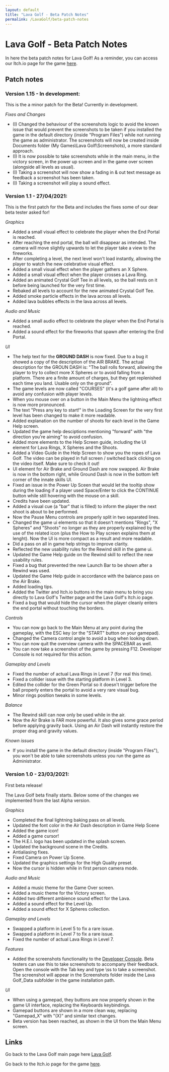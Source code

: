 ```yaml
---
layout: default
title: "Lava Golf - Beta Patch Notes"
permalink: /LavaGolf/beta-patch-notes
---
```

# Lava Golf - Beta Patch Notes

In here the beta patch notes for Lava Golf!
As a reminder, you can access our Itch.io page for the game [here](https://artanisx.itch.io/lava-golf).


## Patch notes

### Version 1.15 - In development:

This is the a minor patch for the Beta! Currently in development.

*Fixes and Changes*
* (I) Changed the behaviour of the screenshots logic to avoid the known issue that would prevent the screenshots to be taken if you installed the game in the default directory (inside "Program Files") while not running the game as administrator. The screenshots will now be created inside Documents folder (My Games\Lava Golf\Screenshots), a more standard approach.
* (I) It is now possible to take screenshots while in the main menu, in the victory screen, in the power up screen and in the game over screen (alongside all levels as usual).
* (I) Taking a screenshot will now show a fading in & out text message as feedback a screenshot has been taken.
* (I) Taking a screenshot will play a sound effect.

### Version 1.1 - 27/04/2021:

This is the first patch for the Beta and includes the fixes some of our dear beta tester asked for!

*Graphics*
* Added a small visual effect to celebrate the player when the End Portal is reached.
* After reaching the end portal, the ball will disappear as intended. The camera will move slightly upwards to let the player take a view to the fireworks.
* After completing a level, the next level won't load instantly, allowing the player to watch the new celebrative visual effect.
* Added a small visual effect when the player gathers an X Sphere.
* Added a small visual effect when the player crosses a Lava Ring.
* Added an animated Crystal Golf Tee in all levels, so the ball rests on it before being launched for the very first time.
* Rebaked all levels to account for the new animated Crystal Golf Tee.
* Added smoke particle effects in the lava across all levels.
* Added lava bubbles effects in the lava across all levels.

*Audio and Music*
* Added a small audio effect to celebrate the player when the End Portal is reached.
* Added a sound effect for the fireworks that spawn after entering the End Portal.

*UI*
* The help text for the **GROUND DASH** is now fixed. Due to a bug it showed a copy of the description of the AIR BRAKE. The actual description for the GROUN DASH is: "The ball rolls forward, allowing the player to try to collect more X Spheres or to avoid falling from a platform. There are a finite amount of charges, but they get replenished each time you land. Usable only on the ground".
* The game levels are now called "COURSES" (it's a golf game after all) to avoid any confusion with player levels.
* When you mouse over on a button in the Main Menu the lightning effect is now more pronounced.
* The text "Press any key to start!" in the Loading Screen for the very first level has been changed to make it more readable.
* Added explanation on the number of shoots for each level in the Game Help screen.
* Updated the game help desciptions mentioning "forward" with "the direction you're aiming" to avoid confusion.
* Added more elements to the Help Screen guide, including the UI element for Lava Rings, X Spheres and the Shoots.
* Added a Video Guide in the Help Screen to show you the ropes of Lava Golf. The video can be played in full screen / switched back clicking on the video itself. Make sure to check it out!
* UI element for Air Brake and Ground Dash are now swapped. Air Brake is now in the bottom right, while Ground Dash is now in the bottom left corner of the innate skills UI.
* Fixed an issue in the Power Up Sceen that would let the tooltip show during the loading if a player used Space/Enter to click the CONTINUE button while still hovering with the mouse on a skill.
* Credits have been updated.
* Added a visual cue (a "bar" that is filled) to inform the player the next shoot is about to be performed.
* Now the Pause Menu controls are properly split in two separated lines.
* Changed the game ui elements so that it doesn't mentions "Rings", "X Spheres" and "Shoots" no longer as they are properly explained by the use of the related icon (plus the How to Play screen explains them at lenght). Now the UI is more compact as a result and more readable. 
* Did a pass on all in game help strings to improve clarity.
* Reflected the new usability rules for the Rewind skill in the game ui.
* Updated the Game Help guide on the Rewind skill to reflect the new usability rules.
* Fixed a bug that prevented the new Launch Bar to be shown after a Rewind was used.
* Updated the Game Help guide in accordance with the balance pass on the Air Brake.
* Added loading tips.
* Added the Twitter and Itch.io buttons in the main menu to bring you directly to Lava Golf's Twitter page and the Lava Golf's Itch.io page.
* Fixed a bug that would hide the cursor when the player cleanly enters the end portal without touching the borders.

*Controls*
* You can now go back to the Main Menu at any point during the gameplay, with the ESC key (or the "START" button on your gamepad).
* Changed the Camera control angle to avoid a bug when looking down.
* You can now quit the overview camera with the SPACEBAR as well.
* You can now take a screenshot of the game by pressing F12. Developer Console is not required for this action.

*Gameplay and Levels*
* Fixed the number of actual Lava Rings in Level 7 (for real this time).
* Fixed a collider issue with the starting platform in Level 3.
* Edited the collider for the Green Portal so it doesn't trigger before the ball properly enters the portal to avoid a very rare visual bug.
* Minor rings position tweaks in some levels.

*Balance*
* The Rewind skill can now only be used while in the air.
* Now the Air Brake is FAR more powerful. It also gives some grace period before applying gravity back. Using an Air Dash will instantly restore the proper drag and gravity values.

*Known issues*
* If you install the game in the default directory (inside "Program Files"), you won't be able to take screenshots unless you run the game as Administrator.

### Version 1.0 - 23/03/2021:

First beta release!

The Lava Golf beta finally starts. Below some of the changes we implemented from the last Alpha version.

*Graphics*
* Completed the final lightning baking pass on all levels.
* Updated the font color in the Air Dash description in Game Help Scene
* Added the game icon!
* Added a game cursor!
* The H.E.I. logo has been updated in the splash screen.
* Updated the background scene in the Credits.
* Antialiasing fixes.
* Fixed Camera on Power Up Scene. 
* Updated the graphics settings for the High Quality preset.
* Now the cursor is hidden while in first person camera mode.

*Audio and Music*
* Added a music theme for the Game Over screen.
* Added a music theme for the Victory screen.
* Added two different ambience sound effect for the Lava.
* Added a sound effect for the Level Up.
* Added a sound effect for X Spheres collection.

*Gameplay and Levels*
* Swapped a platform in Level 5 to fix a rare issue.
* Swapped a platform in Level 7 to fix a rare issue.
* Fixed the number of actual Lava Rings in Level 7.

*Features*
* Added the screenshots functionality to the [Developer Console](https://artanisx.github.io/LavaGolf/developer-console). Beta testers can use this to take screenshots to accompany their feedback. Open the console with the Tab key and type \ss to take a screenshot. The screenshot will appear in the Screenshots folder inside the Lava Golf_Data subfolder in the game installation path. 

*UI*
* When using a gamepad, they buttons are now properly shown in the game UI interface, replacing the Keyboards keybindings.
* Gamepad buttons are shown in a more clean way, replacing "Gamepad_X" with "(X)" and similar text changes.
* Beta version has been reached, as shown in the UI from the Main Menu screen.

## Links

 Go back to the Lava Golf main page here [Lava Golf](https://artanisx.github.io/LavaGolf).
 
 Go back to the Itch.io page for the game [here](https://artanisx.itch.io/lava-golf).
